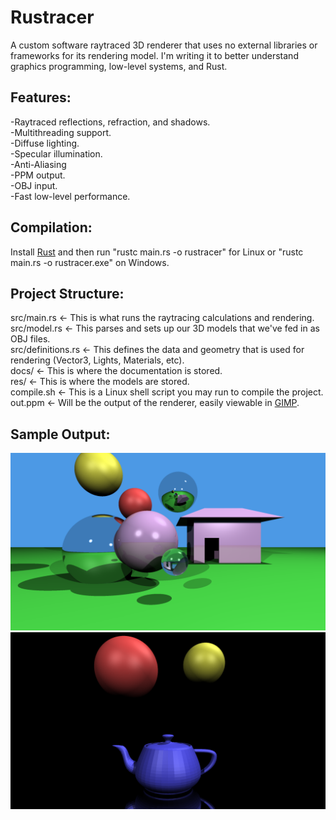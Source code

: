# Rustracer
A custom software raytraced 3D renderer that uses no external libraries or frameworks for its rendering model. I'm writing it to better understand graphics programming, low-level systems, and Rust.

## Features:
-Raytraced reflections, refraction, and shadows.\
-Multithreading support.\
-Diffuse lighting.\
-Specular illumination.\
-Anti-Aliasing\
-PPM output.\
-OBJ input.\
-Fast low-level performance.

## Compilation:
Install [Rust](https://www.rust-lang.org/tools/install) and then run "rustc main.rs -o rustracer" for Linux or "rustc main.rs -o rustracer.exe" on Windows.

## Project Structure:
src/main.rs <- This is what runs the raytracing calculations and rendering.\
src/model.rs <- This parses and sets up our 3D models that we've fed in as OBJ files.\
src/definitions.rs <- This defines the data and geometry that is used for rendering (Vector3, Lights, Materials, etc).\
docs/ <- This is where the documentation is stored.\
res/ <- This is where the models are stored.\
compile.sh <- This is a Linux shell script you may run to compile the project.\
out.ppm <- Will be the output of the renderer, easily viewable in [GIMP](https://www.gimp.org/downloads/).

## Sample Output:
![A raytraced scene from Rustracer.](out.png "Render")\
![A raytraced teapot from Rustracer.](tea.png "Render")

